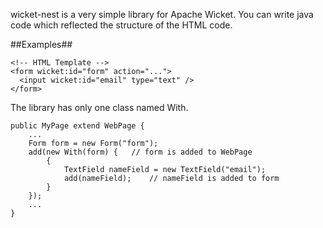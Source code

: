 wicket-nest is a very simple library for Apache Wicket. You can write java code which reflected the structure of the HTML code.

##Examples##

    <!-- HTML Template -->
    <form wicket:id="form" action="...">
      <input wicket:id="email" type="text" />
    </form>

The library has only one class named With.


    public MyPage extend WebPage {
        ...
        Form form = new Form("form");
        add(new With(form) {   // form is added to WebPage
            {
                TextField nameField = new TextField("email");
                add(nameField);    // nameField is added to form
            }
        });
        ...
    }
